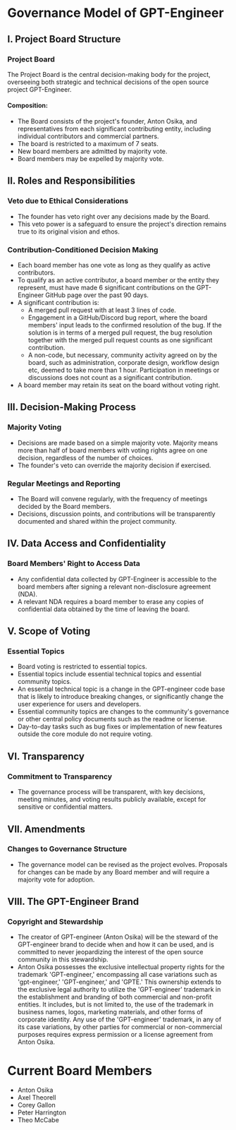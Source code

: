# Governance Model of GPT-Engineer

## I. Project Board Structure

### Project Board

The Project Board is the central decision-making body for the project, overseeing both strategic and technical decisions of the open source project GPT-Engineer.

#### Composition:
- The Board consists of the project's founder, Anton Osika, and representatives from each significant contributing entity, including individual contributors and commercial partners.
- The board is restricted to a maximum of 7 seats.
- New board members are admitted by majority vote.
- Board members may be expelled by majority vote.

## II. Roles and Responsibilities

### Veto due to Ethical Considerations
- The founder has veto right over any decisions made by the Board.
- This veto power is a safeguard to ensure the project's direction remains true to its original vision and ethos.

### Contribution-Conditioned Decision Making
- Each board member has one vote as long as they qualify as active contributors.
- To qualify as an active contributor, a board member or the entity they represent, must have made 6 significant contributions on the GPT-Engineer GitHub page over the past 90 days.
- A significant contribution is:
  - A merged pull request with at least 3 lines of code.
  - Engagement in a GitHub/Discord bug report, where the board members' input leads to the confirmed resolution of the bug. If the solution is in terms of a merged pull request, the bug resolution together with the merged pull request counts as one significant contribution.
  - A non-code, but necessary, community activity agreed on by the board, such as administration, corporate design, workflow design etc, deemed to take more than 1 hour. Participation in meetings or discussions does not count as a significant contribution.
- A board member may retain its seat on the board without voting right.

## III. Decision-Making Process

### Majority Voting
- Decisions are made based on a simple majority vote. Majority means more than half of board members with voting rights agree on one decision, regardless of the number of choices.
- The founder's veto can override the majority decision if exercised.

### Regular Meetings and Reporting
- The Board will convene regularly, with the frequency of meetings decided by the Board members.
- Decisions, discussion points, and contributions will be transparently documented and shared within the project community.

## IV. Data Access and Confidentiality

### Board Members' Right to Access Data
- Any confidential data collected by GPT-Engineer is accessible to the board members after signing a relevant non-disclosure agreement (NDA).
- A relevant NDA requires a board member to erase any copies of confidential data obtained by the time of leaving the board.

## V. Scope of Voting

### Essential Topics
- Board voting is restricted to essential topics.
- Essential topics include essential technical topics and essential community topics.
- An essential technical topic is a change in the GPT-engineer code base that is likely to introduce breaking changes, or significantly change the user experience for users and developers.
- Essential community topics are changes to the community's governance or other central policy documents such as the readme or license.
- Day-to-day tasks such as bug fixes or implementation of new features outside the core module do not require voting.

## VI. Transparency

### Commitment to Transparency
- The governance process will be transparent, with key decisions, meeting minutes, and voting results publicly available, except for sensitive or confidential matters.

## VII. Amendments

### Changes to Governance Structure
- The governance model can be revised as the project evolves. Proposals for changes can be made by any Board member and will require a majority vote for adoption.

## VIII. The GPT-Engineer Brand

### Copyright and Stewardship
- The creator of GPT-engineer (Anton Osika) will be the steward of the GPT-engineer brand to decide when and how it can be used, and is committed to never jeopardizing the interest of the open source community in this stewardship.
- Anton Osika possesses the exclusive intellectual property rights for the trademark 'GPT-engineer,' encompassing all case variations such as 'gpt-engineer,' 'GPT-engineer,' and 'GPTE.' This ownership extends to the exclusive legal authority to utilize the 'GPT-engineer' trademark in the establishment and branding of both commercial and non-profit entities. It includes, but is not limited to, the use of the trademark in business names, logos, marketing materials, and other forms of corporate identity. Any use of the 'GPT-engineer' trademark, in any of its case variations, by other parties for commercial or non-commercial purposes requires express permission or a license agreement from Anton Osika.

# Current Board Members
- Anton Osika
- Axel Theorell
- Corey Gallon
- Peter Harrington
- Theo McCabe
